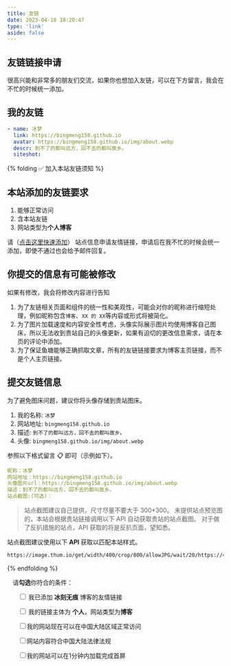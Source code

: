 ```yaml
---
title: 友链
date: 2023-04-18 18:20:47
type: 'link'
aside: false
---
```


<h2>友链链接申请</h2>
<div>很高兴能和非常多的朋友们交流，如果你也想加入友链，可以在下方留言，我会在不忙的时候统一添加。</div>

## 我的友链

```yaml
- name: 冰梦
  link: https://bingmeng158.github.io
  avatar: https://bingmeng158.github.io/img/about.webp
  descr: 到不了的都叫远方，回不去的都叫故乡。
  siteshot:
```

{% folding ✅ 加入本站友链须知 %}

## 本站添加的友链要求

1. 能够正常访问
2. 含本站友链
3. 网站类型为<b>个人博客</b>

请（<a href="{% post_path 'link' %}#post-comment">点击这里快速添加</a>） 站点信息申请友情链接，申请后在我不忙的时候会统一添加，即使不通过也会给予邮件回复。

## 你提交的信息有可能被修改

如果有修改，我会将修改内容进行告知

1. 为了友链相关页面和组件的统一性和美观性，可能会对你的昵称进行缩短处理，例如昵称包含`博客`、`XX 的 XX`等内容或形式将被简化。
2. 为了图片加载速度和内容安全性考虑，头像实际展示图片均使用博客自己图床，所以无法收到贵站自己的头像更新，如果有迫切的更改信息需求，请在本页的评论中添加。
3. 为了保证鱼塘能够正确抓取文章，所有的友链链接要求为博客主页链接，而不是个人主页链接。

## 提交友链信息

为了避免图床问题，建议你将头像存储到贵站图床。

1. 我的名称: `冰梦`
2. 网站地址: `bingmeng158.github.io`
3. 描述: `到不了的都叫远方，回不去的都叫故乡。`
4. 头像: `bingmeng158.github.io/img/about.webp`

参照以下格式留言 📋 即可（示例如下）。

```yaml
昵称：冰梦
网站地址：https://bingmeng158.github.io
头像图片url：https://bingmeng158.github.io/img/about.webp
描述：到不了的都叫远方，回不去的都叫故乡。
站点截图:(可选)：
```

> 站点截图建议自己提供，尺寸尽量不要大于 300*300。
> 未提供站点预览图的，本站会根据贵站链接调用以下 API 自动获取贵站的站点截图。
> 对于做了反扒措施的站点，API 获取的将是反扒页面，望知悉。

站点截图建议使用以下 **API** 获取以匹配本站样式。

```markdown
https://image.thum.io/get/width/400/crop/800/allowJPG/wait/20/https://<你的域名>
```

{% endfolding %}

<p style="padding:0 0 0 .8rem">
    请<strong>勾选</strong>你符合的条件：
</p>
<div id="friendlink_checkboxs" style="padding:0 0 0 1.6rem">
    <p>
        <label class="checkbox">
            <input type="checkbox" id="checkbox1" onclick="checkForm()">
            我已添加 <b>冰刻无痕</b> 博客的友情链接
        </label>
    </p>
    <p>
        <label class="checkbox">
            <input type="checkbox" id="checkbox2" onclick="checkForm()">
            我的链接主体为 <b>个人</b>，网站类型为<b>博客</b>
        </label>
    </p>
    <p>
        <label class="checkbox">
            <input type="checkbox" id="checkbox3" onclick="checkForm()">我的网站现在可以在中国大陆区域正常访问
        </label>
    </p>
    <p>
        <label class="checkbox">
            <input type="checkbox" id="checkbox4" onclick="checkForm()">网站内容符合中国大陆法律法规
        </label>
    </p>
    <p>
        <label class="checkbox">
            <input type="checkbox" id="checkbox5" onclick="checkForm()">我的网站可以在1分钟内加载完成首屏
        </label>
    </p>
</div>

<script>
    var twikooSubmit = document.getElementsByClassName("tk-submit")[0];
    if (twikooSubmit) {
        twikooSubmit.style.opacity = "0";
    }
    function checkForm() {
        var checkbox1 = document.getElementById("checkbox1");
        var checkbox2 = document.getElementById("checkbox2");
        var checkbox3 = document.getElementById("checkbox3");
        var checkbox4 = document.getElementById("checkbox4");
        var checkbox5 = document.getElementById("checkbox5");
        var twikooSubmit = document.getElementsByClassName("tk-submit")[0];
        if (checkbox1.checked && checkbox2.checked && checkbox3.checked && checkbox4.checked && checkbox5.checked) {
            twikooSubmit.style.opacity = "1";
            twikooSubmit.style.height = "auto";
            twikooSubmit.style.overflow = "auto";
            var input = document.getElementsByClassName('el-textarea__inner')[0];
            let evt = document.createEvent('HTMLEvents');
            evt.initEvent('input', true, true);
            input.value = '昵称（请勿包含博客等字样）：\n网站地址（要求博客地址，请勿提交个人主页）：\n头像图片url（请提供尽可能清晰的图片，我会上传到我自己的图床）：\n描述：\n';
            input.dispatchEvent(evt);
            input.focus();
            input.setSelectionRange(-1, -1);
        } else {
            twikooSubmit.style.opacity = "0";
            twikooSubmit.style.height = "0";
            twikooSubmit.style.overflow = "hidden";
        }
    }
</script>

<style>
    .tk-comments > .tk-submit {
        opacity: 0;
        height: 0;
        transition: opacity .5s, height .5s;
        overflow: hidden;
    }
</style>

